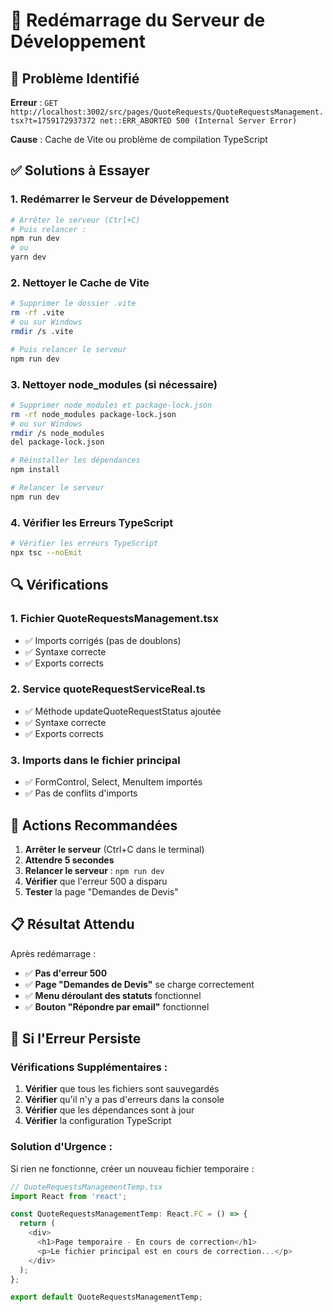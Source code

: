 # 🔄 Redémarrage du Serveur de Développement

## 🚨 Problème Identifié

**Erreur** : `GET http://localhost:3002/src/pages/QuoteRequests/QuoteRequestsManagement.tsx?t=1759172937372 net::ERR_ABORTED 500 (Internal Server Error)`

**Cause** : Cache de Vite ou problème de compilation TypeScript

## ✅ Solutions à Essayer

### 1. **Redémarrer le Serveur de Développement**
```bash
# Arrêter le serveur (Ctrl+C)
# Puis relancer :
npm run dev
# ou
yarn dev
```

### 2. **Nettoyer le Cache de Vite**
```bash
# Supprimer le dossier .vite
rm -rf .vite
# ou sur Windows
rmdir /s .vite

# Puis relancer le serveur
npm run dev
```

### 3. **Nettoyer node_modules (si nécessaire)**
```bash
# Supprimer node_modules et package-lock.json
rm -rf node_modules package-lock.json
# ou sur Windows
rmdir /s node_modules
del package-lock.json

# Réinstaller les dépendances
npm install

# Relancer le serveur
npm run dev
```

### 4. **Vérifier les Erreurs TypeScript**
```bash
# Vérifier les erreurs TypeScript
npx tsc --noEmit
```

## 🔍 Vérifications

### 1. **Fichier QuoteRequestsManagement.tsx**
- ✅ Imports corrigés (pas de doublons)
- ✅ Syntaxe correcte
- ✅ Exports corrects

### 2. **Service quoteRequestServiceReal.ts**
- ✅ Méthode updateQuoteRequestStatus ajoutée
- ✅ Syntaxe correcte
- ✅ Exports corrects

### 3. **Imports dans le fichier principal**
- ✅ FormControl, Select, MenuItem importés
- ✅ Pas de conflits d'imports

## 🚀 Actions Recommandées

1. **Arrêter le serveur** (Ctrl+C dans le terminal)
2. **Attendre 5 secondes**
3. **Relancer le serveur** : `npm run dev`
4. **Vérifier** que l'erreur 500 a disparu
5. **Tester** la page "Demandes de Devis"

## 📋 Résultat Attendu

Après redémarrage :
- ✅ **Pas d'erreur 500**
- ✅ **Page "Demandes de Devis"** se charge correctement
- ✅ **Menu déroulant des statuts** fonctionnel
- ✅ **Bouton "Répondre par email"** fonctionnel

## 🚨 Si l'Erreur Persiste

### Vérifications Supplémentaires :
1. **Vérifier** que tous les fichiers sont sauvegardés
2. **Vérifier** qu'il n'y a pas d'erreurs dans la console
3. **Vérifier** que les dépendances sont à jour
4. **Vérifier** la configuration TypeScript

### Solution d'Urgence :
Si rien ne fonctionne, créer un nouveau fichier temporaire :
```typescript
// QuoteRequestsManagementTemp.tsx
import React from 'react';

const QuoteRequestsManagementTemp: React.FC = () => {
  return (
    <div>
      <h1>Page temporaire - En cours de correction</h1>
      <p>Le fichier principal est en cours de correction...</p>
    </div>
  );
};

export default QuoteRequestsManagementTemp;
```

